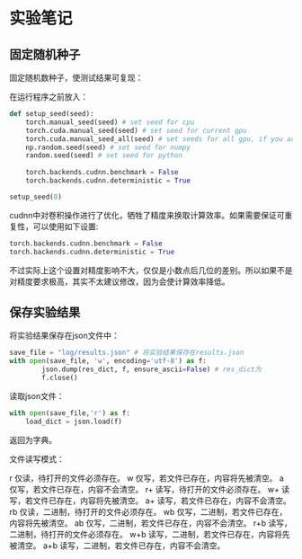 # 实验笔记

## 固定随机种子

固定随机数种子，使测试结果可复现：

在运行程序之前放入：

```python
def setup_seed(seed):	
	torch.manual_seed(seed) # set seed for cpu
    torch.cuda.manual_seed(seed) # set seed for current gpu
    torch.cuda.manual_seed_all(seed) # set seeds for all gpu, if you are using multi-gpu
    np.random.seed(seed) # set seed for numpy
    random.seed(seed) # set seed for python 
    
    torch.backends.cudnn.benchmark = False
    torch.backends.cudnn.deterministic = True

setup_seed(0)
```

cudnn中对卷积操作进行了优化，牺牲了精度来换取计算效率。如果需要保证可重复性，可以使用如下设置:

```python
torch.backends.cudnn.benchmark = False
torch.backends.cudnn.deterministic = True
```


不过实际上这个设置对精度影响不大，仅仅是小数点后几位的差别。所以如果不是对精度要求极高，其实不太建议修改，因为会使计算效率降低。

## 保存实验结果

将实验结果保存在json文件中：

```python
save_file = "log/results.json" # 将实验结果保存在results.json
with open(save_file, 'w', encoding='utf-8') as f:
        json.dump(res_dict, f, ensure_ascii=False) # res_dict为
        f.close()
```

读取json文件：

```python
with open(save_file,'r') as f:
    load_dict = json.load(f)
```

返回为字典。



文件读写模式：

r     仅读，待打开的文件必须存在。
w      仅写，若文件已存在，内容将先被清空。
a       仅写，若文件已存在，内容不会清空。
r+     读写，待打开的文件必须存在。
w+    读写，若文件已存在，内容将先被清空。
a+     读写，若文件已存在，内容不会清空。
rb     仅读，二进制，待打开的文件必须存在。
wb    仅写，二进制，若文件已存在，内容将先被清空。
ab     仅写，二进制，若文件已存在，内容不会清空。
r+b    读写，二进制，待打开的文件必须存在。
w+b  读写，二进制，若文件已存在，内容将先被清空。
a+b   读写，二进制，若文件已存在，内容不会清空。





